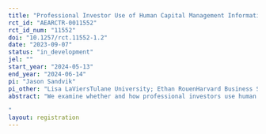 ```yaml
---
title: "Professional Investor Use of Human Capital Management Information"
rct_id: "AEARCTR-0011552"
rct_id_num: "11552"
doi: "10.1257/rct.11552-1.2"
date: "2023-09-07"
status: "in_development"
jel: ""
start_year: "2024-05-13"
end_year: "2024-06-14"
pi: "Jason Sandvik"
pi_other: "Lisa LaViersTulane University; Ethan RouenHarvard Business School; Rob JenningsUniversity of Arizona"
abstract: "We examine whether and how professional investors use human capital information in their investment decisions. Human capital has become a vital component of firms’ operations, with annual expenses related to employees as a share of revenue increasing by more than 50% since 1990, compared to no growth for physical capital expenditures. Despite the increasing financial materiality of human capital investments, U.S. firms are required to disclose only two metrics related to non-executive employees, the total number of employees and the median wage. As a result, investors have demanded more information from firms and regulators. We will conduct an experiment among professional investors to determine whether and how details about a firm’s human capital management impact their valuations of the firm.
"
layout: registration
---
```


